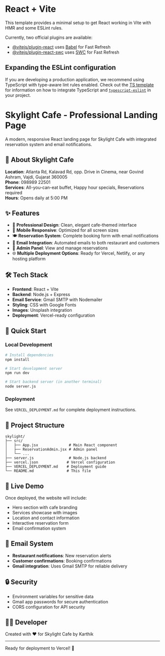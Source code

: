 # React + Vite

This template provides a minimal setup to get React working in Vite with HMR and some ESLint rules.

Currently, two official plugins are available:

- [@vitejs/plugin-react](https://github.com/vitejs/vite-plugin-react/blob/main/packages/plugin-react) uses [Babel](https://babeljs.io/) for Fast Refresh
- [@vitejs/plugin-react-swc](https://github.com/vitejs/vite-plugin-react/blob/main/packages/plugin-react-swc) uses [SWC](https://swc.rs/) for Fast Refresh

## Expanding the ESLint configuration

If you are developing a production application, we recommend using TypeScript with type-aware lint rules enabled. Check out the [TS template](https://github.com/vitejs/vite/tree/main/packages/create-vite/template-react-ts) for information on how to integrate TypeScript and [`typescript-eslint`](https://typescript-eslint.io) in your project.
# Skylight Cafe - Professional Landing Page

A modern, responsive React landing page for Skylight Cafe with integrated reservation system and email notifications.

## 🏪 About Skylight Cafe

**Location**: Atlanta Rd, Kalavad Rd, opp. Drive in Cinema, near Govind Ashram, Vajdi, Gujarat 360005  
**Phone**: 098989 22501  
**Services**: All-you-can-eat buffet, Happy hour specials, Reservations required  
**Hours**: Opens daily at 5:00 PM

## ✨ Features

- 🎨 **Professional Design**: Clean, elegant cafe-themed interface
- 📱 **Mobile Responsive**: Optimized for all screen sizes
- 🍽️ **Reservation System**: Complete booking form with email notifications
- 📧 **Email Integration**: Automated emails to both restaurant and customers
- 🔧 **Admin Panel**: View and manage reservations
- 🌐 **Multiple Deployment Options**: Ready for Vercel, Netlify, or any hosting platform

## 🛠️ Tech Stack

- **Frontend**: React + Vite
- **Backend**: Node.js + Express
- **Email Service**: Gmail SMTP with Nodemailer
- **Styling**: CSS with Google Fonts
- **Images**: Unsplash integration
- **Deployment**: Vercel-ready configuration

## 🚀 Quick Start

### Local Development

```bash
# Install dependencies
npm install

# Start development server
npm run dev

# Start backend server (in another terminal)
node server.js
```

### Deployment

See `VERCEL_DEPLOYMENT.md` for complete deployment instructions.

## 📁 Project Structure

```
skylight/
├── src/
│   ├── App.jsx              # Main React component
│   ├── ReservationAdmin.jsx # Admin panel
│   └── ...
├── server.js                # Node.js backend
├── vercel.json             # Vercel configuration
├── VERCEL_DEPLOYMENT.md    # Deployment guide
└── README.md               # This file
```

## 🎯 Live Demo

Once deployed, the website will include:
- Hero section with cafe branding
- Services showcase with images
- Location and contact information
- Interactive reservation form
- Email confirmation system

## 📧 Email System

- **Restaurant notifications**: New reservation alerts
- **Customer confirmations**: Booking confirmations
- **Gmail integration**: Uses Gmail SMTP for reliable delivery

## 🔒 Security

- Environment variables for sensitive data
- Gmail app passwords for secure authentication
- CORS configuration for API security

## 👨‍💻 Developer

Created with ❤️ for Skylight Cafe by Karthik

---

Ready for deployment to Vercel! 🚀
